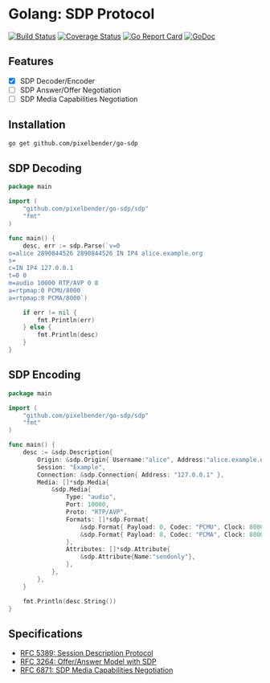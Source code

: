 # Golang: SDP Protocol

[![Build Status](https://travis-ci.org/pixelbender/go-sdp.svg)](https://travis-ci.org/pixelbender/go-sdp)
[![Coverage Status](https://coveralls.io/repos/github/pixelbender/go-sdp/badge.svg?branch=master)](https://coveralls.io/github/pixelbender/go-sdp?branch=master)
[![Go Report Card](https://goreportcard.com/badge/github.com/pixelbender/go-sdp)](https://goreportcard.com/report/github.com/pixelbender/go-sdp)
[![GoDoc](https://godoc.org/github.com/pixelbender/go-sdp?status.svg)](https://godoc.org/github.com/pixelbender/go-sdp)

## Features

- [x] SDP Decoder/Encoder
- [ ] SDP Answer/Offer Negotiation
- [ ] SDP Media Capabilities Negotiation

## Installation

```sh
go get github.com/pixelbender/go-sdp
```

## SDP Decoding

```go
package main

import (
	"github.com/pixelbender/go-sdp/sdp"
	"fmt"
)

func main() {
	desc, err := sdp.Parse(`v=0
o=alice 2890844526 2890844526 IN IP4 alice.example.org
s=
c=IN IP4 127.0.0.1
t=0 0
m=audio 10000 RTP/AVP 0 8
a=rtpmap:0 PCMU/8000
a=rtpmap:8 PCMA/8000`)

	if err != nil {
		fmt.Println(err)
	} else {
		fmt.Println(desc)
	}
}
```

## SDP Encoding

```go
package main

import (
	"github.com/pixelbender/go-sdp/sdp"
	"fmt"
)

func main() {
	desc := &sdp.Description{
	    Origin: &sdp.Origin{ Username:"alice", Address:"alice.example.org" },
	    Session: "Example",
	    Connection: &sdp.Connection{ Address: "127.0.0.1" },
	    Media: []*sdp.Media{
	        &sdp.Media{
	            Type: "audio",
	            Port: 10000,
	            Proto: "RTP/AVP",
	            Formats: []*sdp.Format{
	                &sdp.Format{ Payload: 0, Codec: "PCMU", Clock: 8000 },
	                &sdp.Format{ Payload: 8, Codec: "PCMA", Clock: 8000 },
	            },
	            Attributes: []*sdp.Attribute{
	                &sdp.Attribute{Name:"sendonly"},
	            },
	        },
	    },
	}

	fmt.Println(desc.String())
}
```

## Specifications

- [RFC 5389: Session Description Protocol](https://tools.ietf.org/html/rfc4566)
- [RFC 3264: Offer/Answer Model with SDP](https://tools.ietf.org/html/rfc3264)
- [RFC 6871: SDP Media Capabilities Negotiation](https://tools.ietf.org/html/rfc6871)
